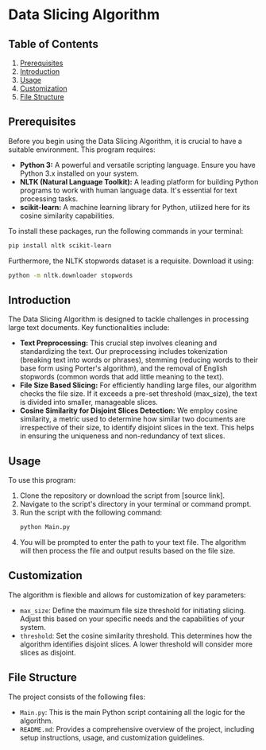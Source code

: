 
# Data Slicing Algorithm

## Table of Contents
1. [Prerequisites](#prerequisites)
2. [Introduction](#introduction)
3. [Usage](#usage)
4. [Customization](#customization)
5. [File Structure](#file-structure)

## Prerequisites
Before you begin using the Data Slicing Algorithm, it is crucial to have a suitable environment. This program requires:
- **Python 3:** A powerful and versatile scripting language. Ensure you have Python 3.x installed on your system.
- **NLTK (Natural Language Toolkit):** A leading platform for building Python programs to work with human language data. It's essential for text processing tasks.
- **scikit-learn:** A machine learning library for Python, utilized here for its cosine similarity capabilities.

To install these packages, run the following commands in your terminal:
```bash
pip install nltk scikit-learn
```

Furthermore, the NLTK stopwords dataset is a requisite. Download it using:
```bash
python -m nltk.downloader stopwords
```

## Introduction
The Data Slicing Algorithm is designed to tackle challenges in processing large text documents. Key functionalities include:
- **Text Preprocessing:** This crucial step involves cleaning and standardizing the text. Our preprocessing includes tokenization (breaking text into words or phrases), stemming (reducing words to their base form using Porter's algorithm), and the removal of English stopwords (common words that add little meaning to the text).
- **File Size Based Slicing:** For efficiently handling large files, our algorithm checks the file size. If it exceeds a pre-set threshold (max_size), the text is divided into smaller, manageable slices.
- **Cosine Similarity for Disjoint Slices Detection:** We employ cosine similarity, a metric used to determine how similar two documents are irrespective of their size, to identify disjoint slices in the text. This helps in ensuring the uniqueness and non-redundancy of text slices.

## Usage
To use this program:
1. Clone the repository or download the script from [source link].
2. Navigate to the script's directory in your terminal or command prompt.
3. Run the script with the following command:
   ```bash
   python Main.py
   ```
4. You will be prompted to enter the path to your text file. The algorithm will then process the file and output results based on the file size.

## Customization
The algorithm is flexible and allows for customization of key parameters:
- `max_size`: Define the maximum file size threshold for initiating slicing. Adjust this based on your specific needs and the capabilities of your system.
- `threshold`: Set the cosine similarity threshold. This determines how the algorithm identifies disjoint slices. A lower threshold will consider more slices as disjoint.

## File Structure
The project consists of the following files:
- `Main.py`: This is the main Python script containing all the logic for the algorithm.
- `README.md`: Provides a comprehensive overview of the project, including setup instructions, usage, and customization guidelines.

